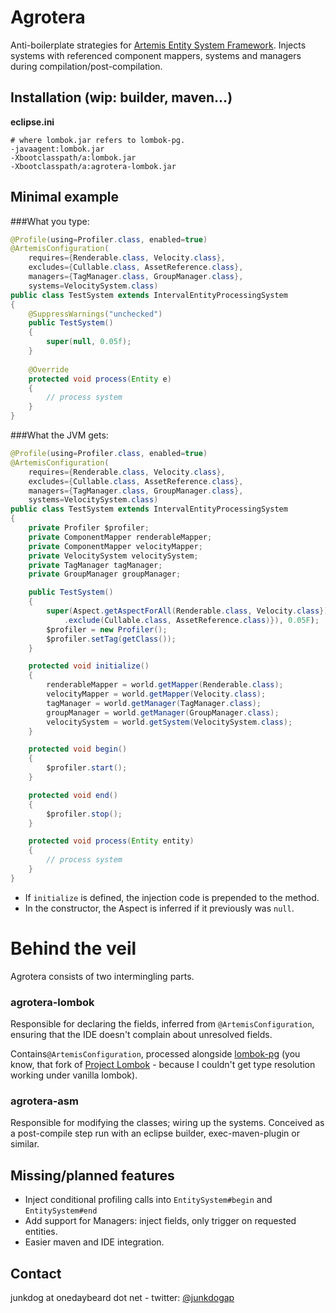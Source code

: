 # Agrotera

Anti-boilerplate strategies for [Artemis Entity System Framework](http://gamadu.com/artemis/).
Injects systems with referenced component mappers, systems and managers
during compilation/post-compilation.


## Installation (wip: builder, maven...)
__eclipse.ini__
```
# where lombok.jar refers to lombok-pg.
-javaagent:lombok.jar
-Xbootclasspath/a:lombok.jar
-Xbootclasspath/a:agrotera-lombok.jar
```

## Minimal example
###What you type:
```java
@Profile(using=Profiler.class, enabled=true)
@ArtemisConfiguration(
    requires={Renderable.class, Velocity.class},
	excludes={Cullable.class, AssetReference.class},
	managers={TagManager.class, GroupManager.class},
	systems=VelocitySystem.class)
public class TestSystem extends IntervalEntityProcessingSystem
{
	@SuppressWarnings("unchecked")
	public TestSystem()
	{
		super(null, 0.05f);
	}
	
	@Override
	protected void process(Entity e)
	{
		// process system
	}
}
```
###What the JVM gets:
```java
@Profile(using=Profiler.class, enabled=true)
@ArtemisConfiguration(
	requires={Renderable.class, Velocity.class},
	excludes={Cullable.class, AssetReference.class},
	managers={TagManager.class, GroupManager.class},
	systems=VelocitySystem.class)
public class TestSystem extends IntervalEntityProcessingSystem
{
    private Profiler $profiler;
    private ComponentMapper renderableMapper;
    private ComponentMapper velocityMapper;
    private VelocitySystem velocitySystem;
    private TagManager tagManager;
    private GroupManager groupManager;

    public TestSystem()
    {
        super(Aspect.getAspectForAll(Renderable.class, Velocity.class})
            .exclude(Cullable.class, AssetReference.class)}), 0.05F);
        $profiler = new Profiler();
        $profiler.setTag(getClass());
    }

    protected void initialize()
    {
        renderableMapper = world.getMapper(Renderable.class);
        velocityMapper = world.getMapper(Velocity.class);
        tagManager = world.getManager(TagManager.class);
        groupManager = world.getManager(GroupManager.class);
        velocitySystem = world.getSystem(VelocitySystem.class);
    }

    protected void begin()
    {
        $profiler.start();
    }

    protected void end()
    {
        $profiler.stop();
    }

    protected void process(Entity entity)
    {
        // process system
    }
}
```

- If `initialize` is defined, the injection code is prepended to the method.
- In the constructor, the Aspect is inferred if it previously was `null`.

# Behind the veil
Agrotera consists of two intermingling parts.

### agrotera-lombok
Responsible for declaring the fields, inferred from `@ArtemisConfiguration`,
ensuring that the IDE doesn't complain about unresolved fields.

Contains`@ArtemisConfiguration`, processed alongside [lombok-pg](https://github.com/peichhorn/lombok-pg)
(you know, that fork of [Project Lombok](http://projectlombok.org/) - because
I couldn't get type resolution working under vanilla lombok).


### agrotera-asm
Responsible for modifying the classes; wiring up the systems. Conceived as a
post-compile step run with an eclipse builder, exec-maven-plugin or similar.

## Missing/planned features
- Inject conditional profiling calls into `EntitySystem#begin` and
  `EntitySystem#end`
- Add support for Managers: inject fields, only trigger on requested entities.
- Easier maven and IDE integration.


## Contact
junkdog at onedaybeard dot net - twitter: [@junkdogap]()
